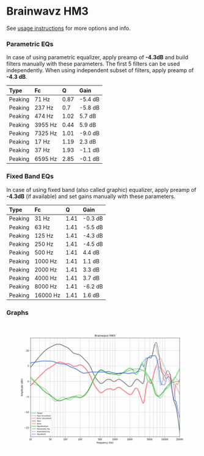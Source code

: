 # Brainwavz HM3
See [usage instructions](https://github.com/jaakkopasanen/AutoEq#usage) for more options and info.

### Parametric EQs
In case of using parametric equalizer, apply preamp of **-4.3dB** and build filters manually
with these parameters. The first 5 filters can be used independently.
When using independent subset of filters, apply preamp of **-4.3 dB**.

| Type    | Fc      |    Q | Gain    |
|:--------|:--------|:-----|:--------|
| Peaking | 71 Hz   | 0.87 | -5.4 dB |
| Peaking | 237 Hz  | 0.7  | -5.8 dB |
| Peaking | 474 Hz  | 1.02 | 5.7 dB  |
| Peaking | 3955 Hz | 0.44 | 5.9 dB  |
| Peaking | 7325 Hz | 1.01 | -9.0 dB |
| Peaking | 17 Hz   | 1.19 | 2.3 dB  |
| Peaking | 37 Hz   | 1.93 | -1.1 dB |
| Peaking | 6595 Hz | 2.85 | -0.1 dB |

### Fixed Band EQs
In case of using fixed band (also called graphic) equalizer, apply preamp of **-4.3dB**
(if available) and set gains manually with these parameters.

| Type    | Fc       |    Q | Gain    |
|:--------|:---------|:-----|:--------|
| Peaking | 31 Hz    | 1.41 | -0.3 dB |
| Peaking | 63 Hz    | 1.41 | -5.5 dB |
| Peaking | 125 Hz   | 1.41 | -4.3 dB |
| Peaking | 250 Hz   | 1.41 | -4.5 dB |
| Peaking | 500 Hz   | 1.41 | 4.4 dB  |
| Peaking | 1000 Hz  | 1.41 | 1.1 dB  |
| Peaking | 2000 Hz  | 1.41 | 3.3 dB  |
| Peaking | 4000 Hz  | 1.41 | 3.7 dB  |
| Peaking | 8000 Hz  | 1.41 | -6.2 dB |
| Peaking | 16000 Hz | 1.41 | 1.6 dB  |

### Graphs
![](./Brainwavz%20HM3.png)
